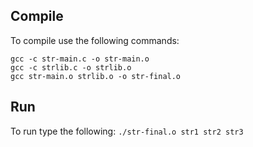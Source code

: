 ## Compile
To compile use the following commands:
```
gcc -c str-main.c -o str-main.o
gcc -c strlib.c -o strlib.o
gcc str-main.o strlib.o -o str-final.o
```

## Run
To run type the following:
```./str-final.o str1 str2 str3```
